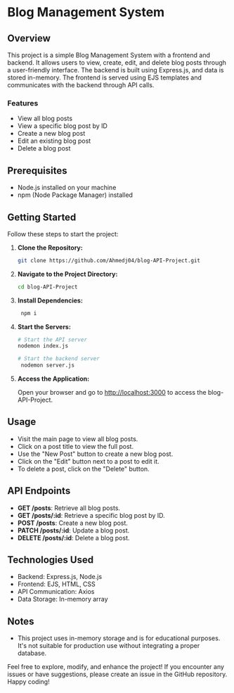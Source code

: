 # Blog Management System

## Overview

This project is a simple Blog Management System with a frontend and backend. It allows users to view, create, edit, and delete blog posts through a user-friendly interface. The backend is built using Express.js, and data is stored in-memory. The frontend is served using EJS templates and communicates with the backend through API calls.

### Features

- View all blog posts
- View a specific blog post by ID
- Create a new blog post
- Edit an existing blog post
- Delete a blog post

## Prerequisites

- Node.js installed on your machine
- npm (Node Package Manager) installed

## Getting Started

Follow these steps to start the project:

1. **Clone the Repository:**

    ```bash
    git clone https://github.com/Ahmedj04/blog-API-Project.git
    ```

2. **Navigate to the Project Directory:**

    ```bash
    cd blog-API-Project
    ```

3. **Install Dependencies:**

    ```bash
     npm i
    ```

4. **Start the Servers:**

    ```bash
    # Start the API server
    nodemon index.js

    # Start the backend server
     nodemon server.js
    ```

5. **Access the Application:**

    Open your browser and go to [http://localhost:3000](http://localhost:3000) to access the blog-API-Project.

## Usage

- Visit the main page to view all blog posts.
- Click on a post title to view the full post.
- Use the "New Post" button to create a new blog post.
- Click on the "Edit" button next to a post to edit it.
- To delete a post, click on the "Delete" button.

## API Endpoints

- **GET /posts**: Retrieve all blog posts.
- **GET /posts/:id**: Retrieve a specific blog post by ID.
- **POST /posts**: Create a new blog post.
- **PATCH /posts/:id**: Update a blog post.
- **DELETE /posts/:id**: Delete a blog post.

## Technologies Used

- Backend: Express.js, Node.js
- Frontend: EJS, HTML, CSS
- API Communication: Axios
- Data Storage: In-memory array

## Notes

- This project uses in-memory storage and is for educational purposes. It's not suitable for production use without integrating a proper database.

Feel free to explore, modify, and enhance the project! If you encounter any issues or have suggestions, please create an issue in the GitHub repository. Happy coding!
